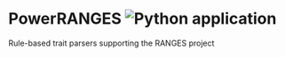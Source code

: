 # PowerRANGES ![Python application](https://github.com/rafelafrance/PowerRANGES/workflows/CI/badge.svg)

Rule-based trait parsers supporting the RANGES project
